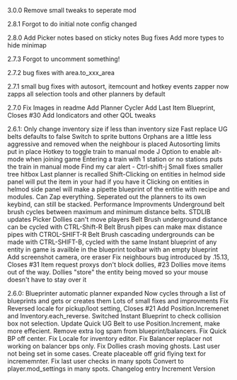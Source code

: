 3.0.0
Remove small tweaks to seperate mod

2.8.1
Forgot to do initial note config changed

2.8.0
Add Picker notes based on sticky notes
Bug fixes
Add more types to hide minimap

2.7.3
Forgot to uncomment something!

2.7.2
bug fixes with area.to_xxx_area

2.7.1
small bug fixes with autosort, itemcount and hotkey events
zapper now zapps all selection tools and other planners by default

2.7.0
Fix Images in readme
Add Planner Cycler
Add Last Item Blueprint, Closes #30
Add Iondicators and other QOL tweaks

2.6.1:
Only change inventory size if less than inventory size
Fast replace UG belts defaults to false
Switch to sprite buttons
Orphans are a little less aggressive and removed when the neighbour is placed
Autosorting limits put in place
Hotkey to toggle train to manual mode J
Option to enable alt-mode when joining game
Entering a train with 1 station or no stations puts the train in manual mode
Find my car alert - Ctrl-shift-j
Small fixes smaller tree hitbox
Last planner is recalled
Shift-Clicking on entities in helmod side panel will put the item in your had if you have it
Clicking on entities in helmod side panel will make a pipette blueprint of the entitie with recipe and modules.
Can Zap everything.
Seperated out the planners to its own keybind, can still be stacked.
Performance Improvments
Underground belt brush cycles between maximum and minimum distance belts.
STDLIB updates
Picker Dollies can't move players
Belt Brush underground distance can be cycled with CTRL-Shift-R
Belt Brush pipes can make max distance pipes with CTROL-SHIFT-R
Belt Brush cascading undergrounds can be made with CTRL-SHIFT-B, cycled with the same
Instant blueprint of any entity in game is availble in the blueprint toolbar with an empty blueprint
Add screenshot camera, ore eraser
Fix neighbours bug introduced by .15.13, Closes #31
Item request proxys don't block dollies, #23
Dollies move items out of the way.
Dollies "store" the entity being moved so your mouse doesn't have to stay over it

2.6.0:
Blueprinter automatic planner expanded
Now cycles through a list of blueprints and gets or creates them
Lots of small fixes and improvments
Fix Reversed locale for pickup/loot setting, Closes #21
Add Position.Incremenet and Inventory.each_reverse.
Switched Instant Blueprint to check collision box not selection.
Update Quick UG Belt to use Position.Increment, make more effecient.
Remove extra log spam from blueprint/balancers.
Fix Quick BP off center.
Fix Locale for inventory editor.
Fix Balancer replacer not working on balancer bps only.
Fix Dollies crash moving ghosts. Last user not being set in some cases.
Create placeable off grid flying text for incrememnter.
Fix last user checks in many spots
Convert to player.mod_settings in many spots.
Changelog entry
Increment Version
